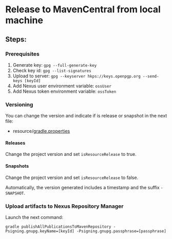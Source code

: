 # Release to MavenCentral from local machine

## Steps:

### Prerequisites

   1. Generate key: `gpg --full-generate-key`
   2. Check key id: `gpg --list-signatures`
   3. Upload to server: `gpg --keyserver hkps://keys.openpgp.org --send-keys [keyId]`
   4. Add Nexus user environment variable: `ossUser`
   5. Add Nexus token environment variable: `ossToken`
   
### Versioning

You can change the version and indicate if is release or snapshot in the next file:

- resource/[gradle.properties](/resource/gradle.properties)

#### Releases

Change the project version and set `isResourceRelease` to true.

#### Snapshots

Change the project version and set `isResourceRelease` to false.

Automatically, the version generated includes a timestamp and the suffix `-SNAPSHOT`.
   
### Upload artifacts to Nexus Repository Manager

Launch the next command:

```
gradle publishAllPublicationsToMavenRepository -Psigning.gnupg.keyName=[keyId] -Psigning.gnupg.passphrase=[passphrase]
```

